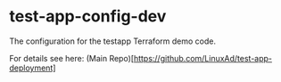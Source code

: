 # test-app-config-dev
The configuration for the testapp Terraform demo code.

For details see here: (Main Repo)[https://github.com/LinuxAd/test-app-deployment]

